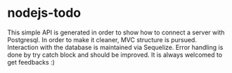 # nodejs-todo
This simple API is generated in order to show how to connect a server with Postgresql.
In order to make it cleaner, MVC structure is pursued.
Interaction with the database is maintained via Sequelize.
Error handling is done by try catch block and should be improved.
It is always welcomed to get feedbacks :)
